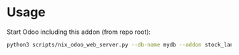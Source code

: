 # Usage

Start Odoo including this addon (from repo root):

```bash
python3 scripts/nix_odoo_web_server.py --db-name mydb --addon stock_landed_costs_analytic
```
